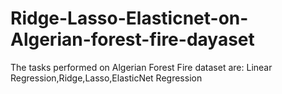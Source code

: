 # Ridge-Lasso-Elasticnet-on-Algerian-forest-fire-dayaset
The tasks performed on Algerian Forest Fire dataset are: Linear Regression,Ridge,Lasso,ElasticNet Regression

